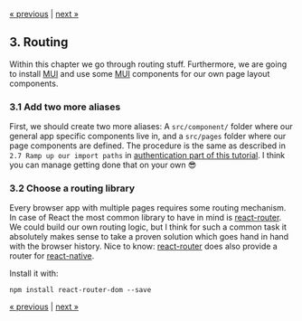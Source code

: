 [« previous](02-authentication.md) | [next »](04-foo.md)

## 3. Routing 
Within this chapter we go through routing stuff.
Furthermore, we are going to install [MUI](https://mui.com) and use some [MUI](https://mui.com) components
for our own page layout components.

### 3.1 Add two more aliases
First, we should create two more aliases:
A `src/component/` folder where our general app specific components live in,
and a `src/pages` folder where our page components are defined.
The procedure is the same as described in `2.7 Ramp up our import paths`
in [authentication part of this tutorial](02-authentication.md).
I think you can manage getting done that on your own :sunglasses:

### 3.2 Choose a routing library
Every browser app with multiple pages requires some routing mechanism.
In case of React the most common library to have in mind is [react-router](https://reactrouter.com).
We could build our own routing logic, but I think for such a common task it absolutely makes sense
to take a proven solution which goes hand in hand with the browser history.
Nice to know: [react-router](https://reactrouter.com) does also provide a router for [react-native](https://reactnative.dev).

Install it with:
```
npm install react-router-dom --save 
```

[« previous](02-authentication.md) | [next »](04-foo.md)
